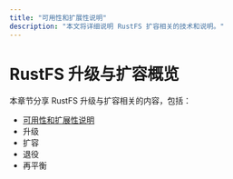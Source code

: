 ```yaml
---
title: "可用性和扩展性说明"
description: "本文将详细说明 RustFS 扩容相关的技术和说明。"
---
```


# RustFS 升级与扩容概览

本章节分享 RustFS 升级与扩容相关的内容，包括：

- [可用性和扩展性说明](./availability-and-resiliency.md)
- 升级
- 扩容
- 退役
- 再平衡